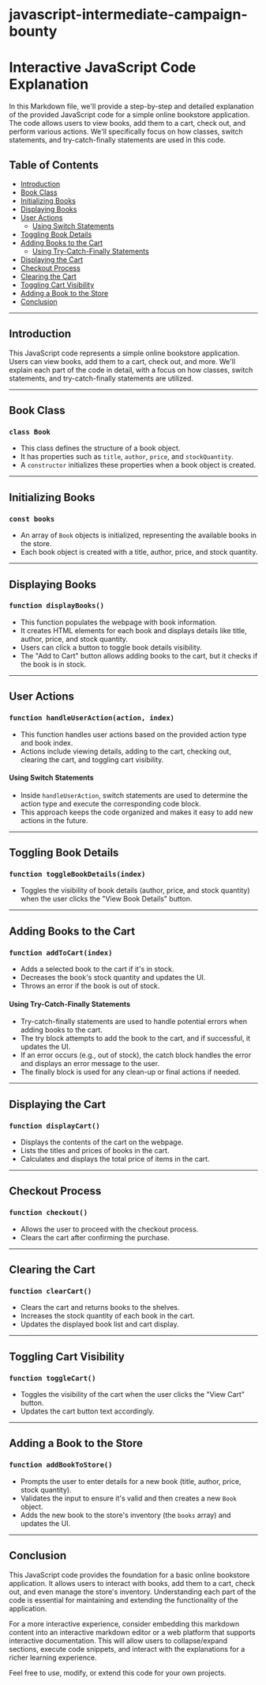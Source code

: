 # javascript-intermediate-campaign-bounty

# Interactive JavaScript Code Explanation

In this Markdown file, we'll provide a step-by-step and detailed explanation of the provided JavaScript code for a simple online bookstore application. The code allows users to view books, add them to a cart, check out, and perform various actions. We'll specifically focus on how classes, switch statements, and try-catch-finally statements are used in this code.

## Table of Contents
- [Introduction](#introduction)
- [Book Class](#book-class)
- [Initializing Books](#initializing-books)
- [Displaying Books](#displaying-books)
- [User Actions](#user-actions)
  - [Using Switch Statements](#using-switch-statements)
- [Toggling Book Details](#toggling-book-details)
- [Adding Books to the Cart](#adding-books-to-the-cart)
  - [Using Try-Catch-Finally Statements](#using-try-catch-finally-statements)
- [Displaying the Cart](#displaying-the-cart)
- [Checkout Process](#checkout-process)
- [Clearing the Cart](#clearing-the-cart)
- [Toggling Cart Visibility](#toggling-cart-visibility)
- [Adding a Book to the Store](#adding-a-book-to-the-store)
- [Conclusion](#conclusion)

---

## Introduction

This JavaScript code represents a simple online bookstore application. Users can view books, add them to a cart, check out, and more. We'll explain each part of the code in detail, with a focus on how classes, switch statements, and try-catch-finally statements are utilized.

---

## Book Class

### `class Book`

- This class defines the structure of a book object.
- It has properties such as `title`, `author`, `price`, and `stockQuantity`.
- A `constructor` initializes these properties when a book object is created.

---

## Initializing Books

### `const books`

- An array of `Book` objects is initialized, representing the available books in the store.
- Each book object is created with a title, author, price, and stock quantity.

---

## Displaying Books

### `function displayBooks()`

- This function populates the webpage with book information.
- It creates HTML elements for each book and displays details like title, author, price, and stock quantity.
- Users can click a button to toggle book details visibility.
- The "Add to Cart" button allows adding books to the cart, but it checks if the book is in stock.

---

## User Actions

### `function handleUserAction(action, index)`

- This function handles user actions based on the provided action type and book index.
- Actions include viewing details, adding to the cart, checking out, clearing the cart, and toggling cart visibility.

#### Using Switch Statements

- Inside `handleUserAction`, switch statements are used to determine the action type and execute the corresponding code block.
- This approach keeps the code organized and makes it easy to add new actions in the future.

---

## Toggling Book Details

### `function toggleBookDetails(index)`

- Toggles the visibility of book details (author, price, and stock quantity) when the user clicks the "View Book Details" button.

---

## Adding Books to the Cart

### `function addToCart(index)`

- Adds a selected book to the cart if it's in stock.
- Decreases the book's stock quantity and updates the UI.
- Throws an error if the book is out of stock.

#### Using Try-Catch-Finally Statements

- Try-catch-finally statements are used to handle potential errors when adding books to the cart.
- The try block attempts to add the book to the cart, and if successful, it updates the UI.
- If an error occurs (e.g., out of stock), the catch block handles the error and displays an error message to the user.
- The finally block is used for any clean-up or final actions if needed.

---

## Displaying the Cart

### `function displayCart()`

- Displays the contents of the cart on the webpage.
- Lists the titles and prices of books in the cart.
- Calculates and displays the total price of items in the cart.

---

## Checkout Process

### `function checkout()`

- Allows the user to proceed with the checkout process.
- Clears the cart after confirming the purchase.

---

## Clearing the Cart

### `function clearCart()`

- Clears the cart and returns books to the shelves.
- Increases the stock quantity of each book in the cart.
- Updates the displayed book list and cart display.

---

## Toggling Cart Visibility

### `function toggleCart()`

- Toggles the visibility of the cart when the user clicks the "View Cart" button.
- Updates the cart button text accordingly.

---

## Adding a Book to the Store

### `function addBookToStore()`

- Prompts the user to enter details for a new book (title, author, price, stock quantity).
- Validates the input to ensure it's valid and then creates a new `Book` object.
- Adds the new book to the store's inventory (the `books` array) and updates the UI.

---

## Conclusion

This JavaScript code provides the foundation for a basic online bookstore application. It allows users to interact with books, add them to a cart, check out, and even manage the store's inventory. Understanding each part of the code is essential for maintaining and extending the functionality of the application.

For a more interactive experience, consider embedding this markdown content into an interactive markdown editor or a web platform that supports interactive documentation. This will allow users to collapse/expand sections, execute code snippets, and interact with the explanations for a richer learning experience.

Feel free to use, modify, or extend this code for your own projects.
